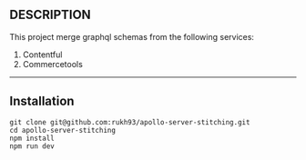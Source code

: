 **DESCRIPTION**
-
This project merge graphql schemas from the following services:
1. Contentful
2. Commercetools
---
**Installation**
-
`git clone git@github.com:rukh93/apollo-server-stitching.git`\
`cd apollo-server-stitching`\
`npm install`\
`npm run dev`